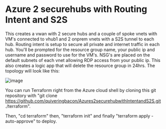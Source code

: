 # Azure 2 securehubs with Routing Intent and S2S

This creates a vwan with 2 secure hubs and a couple of spoke vnets with VM's connected to vhub1 and 2 onprem vnets with a S2S tunnel to each hub. Routing intent is setup to secure all private and internet traffic in each hub. You'll be prompted for the resource group name, your public ip and username and password to use for the VM's. NSG's are placed on the default subnets of each vnet allowing RDP access from your public ip. This also creates a logic app that will delete the resource group in 24hrs.
The topology will look like this:

![image](https://github.com/quiveringbacon/Azure2securehubwithIntentandS2S/assets/128983862/d2044a78-766f-4d0c-a261-1574c4ee8fb7)

You can run Terraform right from the Azure cloud shell by cloning this git repository with "git clone https://github.com/quiveringbacon/Azures2securehubwithIntentandS2S.git ./terraform".

Then, "cd terraform" then, "terraform init" and finally "terraform apply -auto-approve" to deploy.
